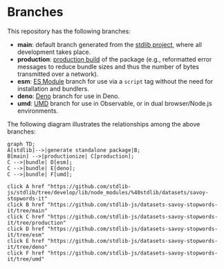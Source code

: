 <!--

@license Apache-2.0

Copyright (c) 2022 The Stdlib Authors.

Licensed under the Apache License, Version 2.0 (the "License");
you may not use this file except in compliance with the License.
You may obtain a copy of the License at

    http://www.apache.org/licenses/LICENSE-2.0

Unless required by applicable law or agreed to in writing, software
distributed under the License is distributed on an "AS IS" BASIS,
WITHOUT WARRANTIES OR CONDITIONS OF ANY KIND, either express or implied.
See the License for the specific language governing permissions and
limitations under the License.

-->

# Branches

This repository has the following branches:

-   **main**: default branch generated from the [stdlib project][stdlib-url], where all development takes place.
-   **production**: [production build][production-url] of the package (e.g., reformatted error messages to reduce bundle sizes and thus the number of bytes transmitted over a network).
-   **esm**: [ES Module][esm-url] branch for use via a `script` tag without the need for installation and bundlers.
-   **deno**: [Deno][deno-url] branch for use in Deno.
-   **umd**: [UMD][umd-url] branch for use in Observable, or in dual browser/Node.js environments.

The following diagram illustrates the relationships among the above branches:

```mermaid
graph TD;
A[stdlib]-->|generate standalone package|B;
B[main] -->|productionize| C[production];
C -->|bundle| D[esm];
C -->|bundle| E[deno];
C -->|bundle| F[umd];

click A href "https://github.com/stdlib-js/stdlib/tree/develop/lib/node_modules/%40stdlib/datasets/savoy-stopwords-it"
click B href "https://github.com/stdlib-js/datasets-savoy-stopwords-it/tree/main"
click C href "https://github.com/stdlib-js/datasets-savoy-stopwords-it/tree/production"
click D href "https://github.com/stdlib-js/datasets-savoy-stopwords-it/tree/esm"
click E href "https://github.com/stdlib-js/datasets-savoy-stopwords-it/tree/deno"
click F href "https://github.com/stdlib-js/datasets-savoy-stopwords-it/tree/umd"
```

[stdlib-url]: https://github.com/stdlib-js/stdlib/tree/develop/lib/node_modules/%40stdlib/datasets/savoy-stopwords-it
[production-url]: https://github.com/stdlib-js/datasets-savoy-stopwords-it/tree/production
[deno-url]: https://github.com/stdlib-js/datasets-savoy-stopwords-it/tree/deno
[umd-url]: https://github.com/stdlib-js/datasets-savoy-stopwords-it/tree/umd
[esm-url]: https://github.com/stdlib-js/datasets-savoy-stopwords-it/tree/esm